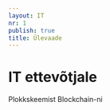 ```yaml
---
layout: IT
nr: 1
publish: true
title: Ülevaade
---
```


# IT ettevõtjale

Plokkskeemist Blockchain-ni


